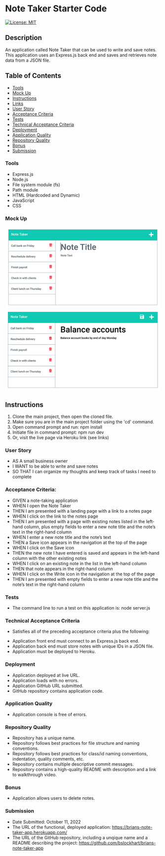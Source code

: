 # Note Taker Starter Code

[![License: MIT](https://img.shields.io/badge/License-MIT-yellow.svg)](https://opensource.org/licenses/MIT)

## Description
An application called Note Taker that can be used to write and save notes. This application uses an Express.js back end and saves and retrieves note data from a JSON file.

## Table of Contents
* [Tools](#tools)
* [Mock Up](#Mock-Up)
* [Instructions](#Instructions)
* [Links](#Links)
* [User Story](#User-Story)
* [Acceptance Criteria](#Acceptance-Criteria)
* [Tests](#Tests)
* [Technical Acceptance Criteria](#Technical-Acceptance-Criteria)
* [Deployment](#Deployment)
* [Application Quality](#Application-Quality)
* [Repository Quality](#Repository-Quality)
* [Bonus](#Bonus)
* [Submission](#Submission)

### Tools
- Express.js
- Node.js
- File system module (fs)
- Path module
- HTML (Hardcoded and Dynamic)
- JavaScript
- CSS

### Mock Up
![Team Generator HTML Webpage Screenshot](./assets/images/11-express-homework-demo-01.png)
![Team Generator HTML Webpage Screenshot](./assets/images/11-express-homework-demo-02.png)


## Instructions
1. Clone the main project, then open the cloned file.
2. Make sure you are in the main project folder using the 'cd' command.
3. Open command prompt and run: npm install
4. Initiate file in command prompt: npm run dev
5. Or, visit the live page via Heroku link (see links)

### User Story
* AS A small business owner
* I WANT to be able to write and save notes
* SO THAT I can organize my thoughts and keep track of tasks I need to complete

### Acceptance Criteria:
* GIVEN a note-taking application
* WHEN I open the Note Taker
* THEN I am presented with a landing page with a link to a notes page
* WHEN I click on the link to the notes page
* THEN I am presented with a page with existing notes listed in the left-hand column, plus empty fields to enter a new note title and the note’s text in the right-hand column
* WHEN I enter a new note title and the note’s text
* THEN a Save icon appears in the navigation at the top of the page
* WHEN I click on the Save icon
* THEN the new note I have entered is saved and appears in the left-hand column with the other existing notes
* WHEN I click on an existing note in the list in the left-hand column
* THEN that note appears in the right-hand column
* WHEN I click on the Write icon in the navigation at the top of the page
* THEN I am presented with empty fields to enter a new note title and the note’s text in the right-hand column

### Tests
* The command line to run a test on this application is: node server.js

### Technical Acceptance Criteria
* Satisfies all of the preceding acceptance criteria plus the following:
- Application front end must connect to an Express.js back end.
- Application back end must store notes with unique IDs in a JSON file.
- Application must be deployed to Heroku.

### Deployment
* Application deployed at live URL.
* Application loads with no errors.
* Application GitHub URL submitted.
* GitHub repository contains application code.

### Application Quality
* Application console is free of errors.

### Repository Quality
* Repository has a unique name.
* Repository follows best practices for file structure and naming conventions.
* Repository follows best practices for class/id naming conventions, indentation, quality comments, etc.
* Repository contains multiple descriptive commit messages.
* Repository contains a high-quality README with description and a link to walkthrough video.

### Bonus
* Application allows users to delete notes.

### Submission
* Date Submitted: October 11, 2022
* The URL of the functional, deployed application: https://brians-note-taker-app.herokuapp.com/
* The URL of the GitHub repository, including a unqique name and a README describing the project: https://github.com/bslockhart/brians-note-taker-app